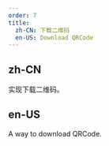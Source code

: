 ```yaml
---
order: 7
title:
  zh-CN: 下载二维码
  en-US: Download QRCode
---
```


## zh-CN

实现下载二维码。

## en-US

A way to download QRCode.
